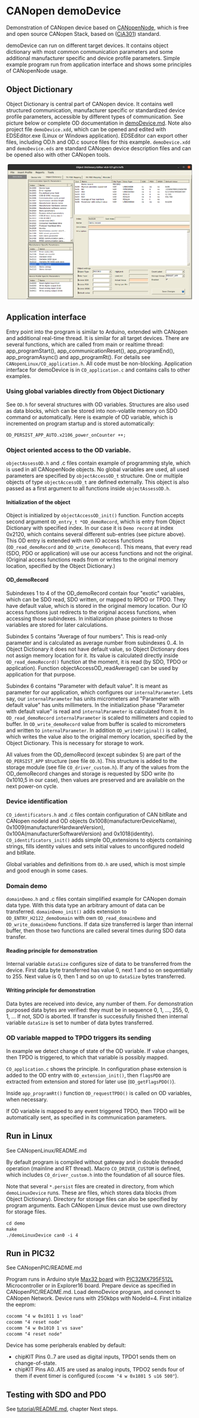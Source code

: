 CANopen demoDevice
==================

Demonstration of CANopen device based on [CANopenNode](https://github.com/CANopenNode/CANopenNode), which is free and open source CANopen Stack, based on ([CiA301](http://can-cia.org/standardization/technical-documents)) standard.

demoDevice can run on different target devices. It contains object dictionary with most common communication parameters and some additional manufacturer specific and device profile parameters. Simple example program run from application interface and shows some principles of CANopenNode usage.


Object Dictionary
-----------------
Object Dictionary is central part of CANopen device. It contains well structured communication, manufacturer specific or standardized device profile parameters, accessible by different types of communication. See picture below or complete OD documentation in [demoDevice.md](demoDevice.md). Note also project file `demoDevice.xdd`, which can be opened and edited with EDSEditor.exe (Linux or Windows application). EDSEditor can export other files, including OD.h and OD.c source files for this example. `demoDevice.xdd` and `demoDevice.eds` are standard CANopen device description files and can be opened also with other CANopen tools.

![EDSEditor](demoDevice.png)


Application interface
---------------------
Entry point into the program is similar to Arduino, extended with CANopen and additional real-time thread. It is similar for all target devices. There are several functions, which are called from main or realtime thread: app_programStart(), app_communicationReset(), app_programEnd(), app_programAsync() and app_programRt(). For details see `CANopenLinux/CO_application.h`. All code must be non-blocking. Application interface for demoDevice is in `CO_application.c` and contains calls to other examples.


### Using global variables directly from Object Dictionary
See `OD.h` for several structures with OD variables. Structures are also used as data blocks, which can be stored into non-volatile memory on SDO command or automatically. Here is example of OD variable, which is incremented on program startup and is stored automatically:

    OD_PERSIST_APP_AUTO.x2106_power_onCounter ++;


### Object oriented access to the OD variable.
`objectAssessOD.h` and .c files contain example of programming style, which is used in all CANopenNode objects. No global variables are used, all used parameters are specified by `objectAccessOD_t` structure. One or multiple objects of type `objectAccessOD_t` are defined externally. This object is also passed as a first argument to all functions inside `objectAssessOD.h`.

#### Initialization of the object
Object is initialized by `objectAccessOD_init()` function. Function accepts second argument `OD_entry_t *OD_demoRecord`, which is entry from Object Dictionary with specified index. In our case it is `Demo record` at index 0x2120, which contains several different sub-entries (see picture above). This OD entry is extended with own IO access functions (`OD_read_demoRecord` and `OD_write_demoRecord`). This means, that every read (SDO, PDO or application) will use our access functions and not the original. (Original access functions reads from or writes to the original memory location, specified by the Object Dictionary.)

#### OD_demoRecord
Subindexes 1 to 4 of the OD_demoRecord contain four "exotic" variables, which can be SDO read, SDO written, or mapped to RPDO or TPDO. They have default value, which is stored in the original memory location. Our IO access functions just redirects to the original access functions, when accessing those subindexes. In initialization phase pointers to those variables are stored for later calculations.

Subindex 5 contains "Average of four numbers". This is read-only parameter and is calculated as average number from subindexes 0..4. In Object Dictionary it does not have default value, so Object Dictionary does not assign memory location for it. Its value is calculated directly inside `OD_read_demoRecord()` function at the moment, it is read (by SDO, TPDO or application). Function objectAccessOD_readAverage() can be used by application for that purpose.

Subindex 6 contains "Parameter with default value". It is meant as parameter for our application, which configures our `internalParameter`. Lets say, our `internalParameter` has units micrometers and "Parameter with default value" has units millimeters. In the initialization phase "Parameter with default value" is read and `internalParameter` is calculated from it. In `OD_read_demoRecord` `internalParameter` is scaled to millimeters and copied to buffer. In `OD_write_demoRecord` value from buffer is scaled to micrometers and written to `internalParameter`. In addition `OD_writeOriginal()` is called, which writes the value also to the original memory location, specified by the Object Dictionary. This is necessary for storage to work.

All values from the OD_demoRecord (except subindex 5) are part of the `OD_PERSIST_APP` structure (see file `OD.h`). This structure is added to the storage module (see file `CO_driver_custom.h`). If any of the values from the OD_demoRecord changes and storage is requested by SDO write (to 0x1010,5 in our case), then values are preserved and are available on the next power-on cycle.


### Device identification
`CO_identificators.h` and .c files contain configuration of CAN bitRate and CANopen nodeId and OD objects 0x1008(manufacturerDeviceName), 0x1009(manufacturerHardwareVersion), 0x100A(manufacturerSoftwareVersion) and 0x1018(identity). `CO_identificators_init()` adds simple OD_extensions to objects containing strings, fills identity values and sets initial values to unconfigured nodeId and bitRate.

Global variables and definitions from `OD.h` are used, which is most simple and good enough in some cases.


### Domain demo
`domainDemo.h` and .c files contain simplified example for CANopen domain data type. With this data type an arbitrary amount of data can be transferred. `domainDemo_init()` adds extension to `OD_ENTRY_H2122_demoDomain` with own `OD_read_domainDemo` and `OD_write_domainDemo` functions. If data size transferred is larger than internal buffer, then those two functions are called several times during SDO data transfer.

#### Reading principle for demonstration
Internal variable `dataSize` configures size of data to be transferred from the device. First data byte transferred has value 0, next 1 and so on sequentially to 255. Next value is 0, then 1 and so on up to `dataSize` bytes transferred.

#### Writing principle for demonstration
Data bytes are received into device, any number of them. For demonstration purposed data bytes are verified: they must be in sequence 0, 1, ..., 255, 0, 1, ... If not, SDO is aborted. If transfer is successfully finished then internal variable `dataSize` is set to number of data bytes transferred.


### OD variable mapped to TPDO triggers its sending
In example we detect change of state of the OD variable. If value changes, then TPDO is triggered, to which that variable is possibly mapped.

`CO_application.c` shows the principle. In configuration phase extension is added to the OD entry with `OD_extension_init()`, then `flagsPDO` are extracted from extension and stored for later use  (`OD_getFlagsPDO()`).

Inside `app_programRt()` function `OD_requestTPDO()` is called on OD variables, when necessary.

If OD variable is mapped to any event triggered TPDO, then TPDO will be automatically sent, as specified in its communication parameters.


Run in Linux
------------
See CANopenLinux/README.md

By default program is compiled without gateway and in double threaded operation (mainline and RT thread). Macro `CO_DRIVER_CUSTOM` is defined, which includes `CO_driver_custom.h` into the foundation of all source files.

Note that several `*.persist` files are created in directory, from which `demoLinuxDevice` runs. These are files, which stores data blocks (from Object Dictionary). Directory for storage files can also be specified by program arguments. Each CANopen Linux device must use own directory for storage files.

    cd demo
    make
    ./demoLinuxDevice can0 -i 4


Run in PIC32
------------
See CANopenPIC/README.md

Program runs in Arduino style [Max32 board](https://reference.digilentinc.com/reference/microprocessor/max32/start) with [PIC32MX795F512L](https://www.microchip.com/wwwproducts/en/PIC32MX795F512L) Microcontroller or in Explorer16 board. Prepare device as specified in CANopenPIC/README.md. Load demoDevice program, and connect to CANopen Network. Device runs with 250kbps with NodeId=4. First initialize the eeprom:

    cocomm "4 w 0x1011 1 vs load"
    cocomm "4 reset node"
    cocomm "4 w 0x1010 1 vs save"
    cocomm "4 reset node"

Device has some peripherals enabled by default:
 - chipKIT Pins 0..7 are used as digital inputs, TPDO1 sends them on change-of-state.
 - chipKIT Pins A0..A15 are used as analog inputs, TPDO2 sends four of them if event timer is configured (`cocomm "4 w 0x1801 5 u16 500"`).


Testing with SDO and PDO
------------------------
See [tutorial/README.md](../tutorial/README.md), chapter Next steps.
